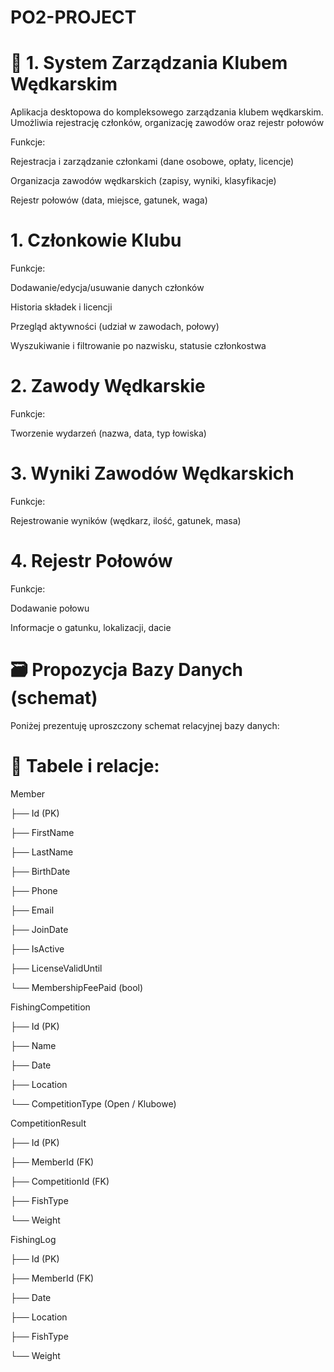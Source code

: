 # PO2-PROJECT

# 🎣 1. System Zarządzania Klubem Wędkarskim
Aplikacja desktopowa do kompleksowego zarządzania klubem wędkarskim. Umożliwia rejestrację członków, organizację zawodów oraz rejestr połowów

Funkcje:

Rejestracja i zarządzanie członkami (dane osobowe, opłaty, licencje)

Organizacja zawodów wędkarskich (zapisy, wyniki, klasyfikacje)

Rejestr połowów (data, miejsce, gatunek, waga)

# 1. Członkowie Klubu
Funkcje:

Dodawanie/edycja/usuwanie danych członków

Historia składek i licencji

Przegląd aktywności (udział w zawodach, połowy)

Wyszukiwanie i filtrowanie po nazwisku, statusie członkostwa

# 2. Zawody Wędkarskie
Funkcje:

Tworzenie wydarzeń (nazwa, data, typ łowiska)

# 3. Wyniki Zawodów Wędkarskich
Funkcje:

Rejestrowanie wyników (wędkarz, ilość, gatunek, masa)

# 4. Rejestr Połowów
Funkcje:

Dodawanie połowu 

Informacje o gatunku, lokalizacji, dacie

# 🗃️ Propozycja Bazy Danych (schemat)
Poniżej prezentuję uproszczony schemat relacyjnej bazy danych:

# 🔗 Tabele i relacje:

Member

├── Id (PK)

├── FirstName

├── LastName

├── BirthDate

├── Phone

├── Email

├── JoinDate

├── IsActive

├── LicenseValidUntil

└── MembershipFeePaid (bool)

FishingCompetition

├── Id (PK)

├── Name

├── Date

├── Location

└── CompetitionType (Open / Klubowe)

CompetitionResult

├── Id (PK)

├── MemberId (FK)

├── CompetitionId (FK)

├── FishType

└── Weight

FishingLog

├── Id (PK)

├── MemberId (FK)

├── Date

├── Location

├── FishType

└── Weight
